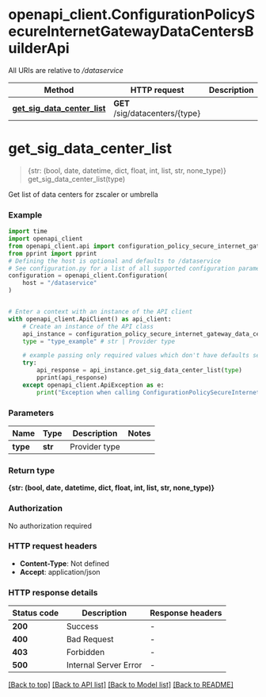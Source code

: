 # openapi_client.ConfigurationPolicySecureInternetGatewayDataCentersBuilderApi

All URIs are relative to */dataservice*

Method | HTTP request | Description
------------- | ------------- | -------------
[**get_sig_data_center_list**](ConfigurationPolicySecureInternetGatewayDataCentersBuilderApi.md#get_sig_data_center_list) | **GET** /sig/datacenters/{type} | 


# **get_sig_data_center_list**
> {str: (bool, date, datetime, dict, float, int, list, str, none_type)} get_sig_data_center_list(type)



Get list of data centers for zscaler or umbrella

### Example


```python
import time
import openapi_client
from openapi_client.api import configuration_policy_secure_internet_gateway_data_centers_builder_api
from pprint import pprint
# Defining the host is optional and defaults to /dataservice
# See configuration.py for a list of all supported configuration parameters.
configuration = openapi_client.Configuration(
    host = "/dataservice"
)


# Enter a context with an instance of the API client
with openapi_client.ApiClient() as api_client:
    # Create an instance of the API class
    api_instance = configuration_policy_secure_internet_gateway_data_centers_builder_api.ConfigurationPolicySecureInternetGatewayDataCentersBuilderApi(api_client)
    type = "type_example" # str | Provider type

    # example passing only required values which don't have defaults set
    try:
        api_response = api_instance.get_sig_data_center_list(type)
        pprint(api_response)
    except openapi_client.ApiException as e:
        print("Exception when calling ConfigurationPolicySecureInternetGatewayDataCentersBuilderApi->get_sig_data_center_list: %s\n" % e)
```


### Parameters

Name | Type | Description  | Notes
------------- | ------------- | ------------- | -------------
 **type** | **str**| Provider type |

### Return type

**{str: (bool, date, datetime, dict, float, int, list, str, none_type)}**

### Authorization

No authorization required

### HTTP request headers

 - **Content-Type**: Not defined
 - **Accept**: application/json


### HTTP response details

| Status code | Description | Response headers |
|-------------|-------------|------------------|
**200** | Success |  -  |
**400** | Bad Request |  -  |
**403** | Forbidden |  -  |
**500** | Internal Server Error |  -  |

[[Back to top]](#) [[Back to API list]](../README.md#documentation-for-api-endpoints) [[Back to Model list]](../README.md#documentation-for-models) [[Back to README]](../README.md)

